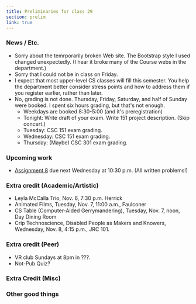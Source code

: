 ```yaml
---
title: Preliminaries for class 29
section: prelim 
link: true
---
```

### News / Etc.

* Sorry about the temrporarily broken Web site.  The Bootstrap style I used
  changed unexpectedly.  (I hear it broke many of the Course webs in the
  department.)
* Sorry that I could not be in class on Friday.
* I expect that most upper-level CS classes will fill this semester.
  You help the department better consider stress points and how to address
  them if you register earlier, rather than later.
* No, grading is not done.  Thursday, Friday, Saturday, and half of
  Sunday were booked.  I spent six hours grading, but that's not enough.
    * Weekdays are booked 8:30-5:00 (and it's preregistration)
    * Tonight: Write draft of your exam.  Write 151 project description.
      (Skip concert.)
    * Tuesday: CSC 151 exam grading.
    * Wednesday: CSC 151 exam grading.
    * Thursday: (Maybe) CSC 301 exam grading.

### Upcoming work

* [Assignment 8](../assignments/assignment08) due next Wednesday at 10:30 p.m.
  (All written problems!)

### Extra credit (Academic/Artistic)

* Leyla McCalla Trio, Nov. 6, 7:30 p.m. Herrick
* Animated Films, Tuesday, Nov. 7, 11:00 a.m., Faulconer
* CS Table (Computer-Aided Gerrymandering), Tuesday, Nov. 7, noon, 
  Day Dining Room
* Crip Technoscience, Disabled People as Makers and Knowers, Wednesday,
  Nov. 8, 4:15 p.m., JRC 101.

### Extra credit (Peer)

* VR club Sundays at 8pm in ???.
* Not-Pub Quiz?

### Extra Credit (Misc)

### Other good things
